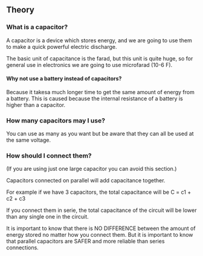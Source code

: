 ## Theory

### What is a capacitor?

A capacitor is a device which stores energy, and we are going to use them to make a quick powerful electric discharge.

The basic unit of capacitance is the farad, but this unit is quite huge, so for general use in electronics we are going to use microfarad (10-6 F).

#### Why not use a battery instead of capacitors?

Because it takesa much longer time to get the same amount of energy from a battery. This is caused because the internal resistance of a battery is higher than a capacitor.

### How many capacitors may I use?

You can use as many as you want but be aware that they can all be used at the same voltage.

### How should I connect them?

(If you are using just one large capacitor you can avoid this section.)

Capacitors connected on parallel will add capacitance together.

For example if we have 3 capacitors, the total capacitance will be C = c1 + c2 + c3

If you connect them in serie, the total capacitance of the circuit will be lower than any single one in the circuit.

It is important to know that there is NO DIFFERENCE between the amount of energy stored no matter how you connect them. But it is important to know that parallel capacitors are SAFER and more reliable than series connections.
